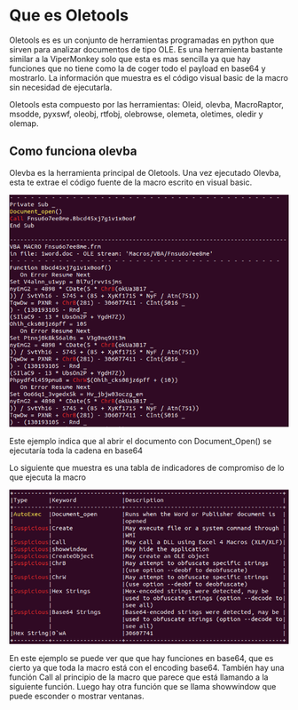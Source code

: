 # Que es Oletools

Oletools es es un conjunto de herramientas programadas en python que sirven para analizar documentos de tipo OLE. Es una herramienta bastante similar a la ViperMonkey solo que esta es mas sencilla ya que hay funciones que no tiene como la de coger todo el payload en base64 y mostrarlo. La información que muestra es el código visual basic de la macro sin necesidad de ejecutarla.

Oletools esta compuesto por las herramientas: Oleid, olevba, MacroRaptor, msodde, pyxswf, oleobj, rtfobj, olebrowse, olemeta, oletimes, oledir y olemap.

## Como funciona olevba

Olevba es la herramienta principal de Oletools. Una vez ejecutado Olevba, esta te extrae el código fuente de la macro escrito en visual basic.

![Macro](/images/macro_payload.png)

Este ejemplo indica que al abrir el documento con Document_Open() se ejecutaría toda la cadena en base64

Lo siguiente que muestra es una tabla de indicadores de compromiso de lo que ejecuta la macro

![IOC1](/images/IOC_table.png)

En este ejemplo se puede ver que que hay funciones en base64, que es cierto ya que toda la macro está con el encoding base64. También hay una función Call al principio de la macro que parece que está llamando a la siguiente función. Luego hay otra función que se llama showwindow que puede esconder o mostrar ventanas.